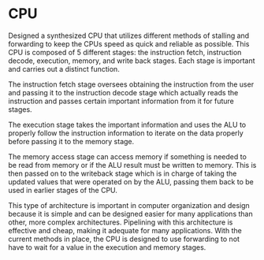 # CPU

Designed a synthesized CPU that utilizes different methods of stalling and forwarding to keep the CPUs speed as quick and reliable as possible. This CPU is composed of 5 different stages: the instruction fetch, instruction decode, execution, memory, and write back stages. Each stage is important and carries out a distinct function. 

The instruction fetch stage oversees obtaining the instruction from the user and passing it to the instruction decode stage which actually reads the instruction and passes certain important information from it for future stages. 

The execution stage takes the important information and uses the ALU to properly follow the instruction information to iterate on the data properly before passing it to the memory stage. 

The memory access stage can access memory if something is needed to be read from memory or if the ALU result must be written to memory. This is then passed on to the writeback stage which is in charge of taking the updated values that were operated on by the ALU, passing them back to be used in earlier stages of the CPU. 

This type of architecture is important in computer organization and design because it is simple and can be designed easier for many applications than other, more complex architectures. Pipelining with this architecture is effective and cheap, making it adequate for many applications. With the current methods in place, the CPU is designed to use forwarding to not have to wait for a value in the execution and memory stages. 
